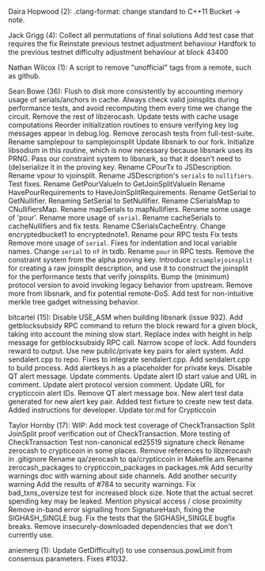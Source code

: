 Daira Hopwood (2):
      .clang-format: change standard to C++11
      Bucket -> note.

Jack Grigg (4):
      Collect all permutations of final solutions
      Add test case that requires the fix
      Reinstate previous testnet adjustment behaviour
      Hardfork to the previous testnet difficulty adjustment behaviour at block 43400

Nathan Wilcox (1):
      A script to remove "unofficial" tags from a remote, such as github.

Sean Bowe (36):
      Flush to disk more consistently by accounting memory usage of serials/anchors in cache.
      Always check valid joinsplits during performance tests, and avoid recomputing them every time we change the circuit.
      Remove the rest of libzerocash.
      Update tests with cache usage computations
      Reorder initialization routines to ensure verifying key log messages appear in debug.log.
      Remove zerocash tests from full-test-suite.
      Rename samplepour to samplejoinsplit
      Update libsnark to our fork.
      Initialize libsodium in this routine, which is now necessary because libsnark uses its PRNG.
      Pass our constraint system to libsnark, so that it doesn't need to (de)serialize it in the proving key.
      Rename CPourTx to JSDescription.
      Rename vpour to vjoinsplit.
      Rename JSDescription's `serials` to `nullifiers`.
      Test fixes.
      Rename GetPourValueIn to GetJoinSplitValueIn
      Rename HavePourRequirements to HaveJoinSplitRequirements.
      Rename GetSerial to GetNullifier.
      Renaming SetSerial to SetNullifier.
      Rename CSerialsMap to CNullifiersMap.
      Rename mapSerials to mapNullifiers.
      Rename some usage of 'pour'.
      Rename more usage of `serial`.
      Rename cacheSerials to cacheNullifiers and fix tests.
      Rename CSerialsCacheEntry.
      Change encryptedbucket1 to encryptednote1.
      Rename pour RPC tests
      Fix tests
      Remove more usage of `serial`.
      Fixes for indentation and local variable names.
      Change `serial` to `nf` in txdb.
      Rename `pour` in RPC tests.
      Remove the constraint system from the alpha proving key.
      Introduce `zcsamplejoinsplit` for creating a raw joinsplit description, and use it to construct the joinsplit for the performance tests that verify joinsplits.
      Bump the (minimum) protocol version to avoid invoking legacy behavior from upstream.
      Remove more from libsnark, and fix potential remote-DoS.
      Add test for non-intuitive merkle tree gadget witnessing behavior.

bitcartel (15):
      Disable USE_ASM when building libsnark (issue 932).
      Add getblocksubsidy RPC command to return the block reward for a given block, taking into account the mining slow start.
      Replace index with height in help message for getblocksubsidy RPC call.
      Narrow scope of lock.
      Add founders reward to output.
      Use new public/private key pairs for alert system.
      Add sendalert.cpp to repo.
      Fixes to integrate sendalert.cpp. Add sendalert.cpp to build process. Add alertkeys.h as a placeholder for private keys.
      Disable QT alert message.
      Update comments.
      Update alert ID start value and URL in comment.
      Update alert protocol version comment.
      Update URL for crypticcoin alert IDs.
      Remove QT alert message box.
      New alert test data generated for new alert key pair. Added test fixture to create new test data. Added instructions for developer.
      Update tor.md for Crypticcoin

Taylor Hornby (17):
      WIP: Add mock test coverage of CheckTransaction
      Split JoinSplit proof verification out of CheckTransaction.
      More testing of CheckTransaction
      Test non-canonical ed25519 signature check
      Rename zerocash to crypticcoin in some places.
      Remove references to libzerocash in .gitignore
      Rename qa/zerocash to qa/crypticcoin in Makefile.am
      Rename zerocash_packages to crypticcoin_packages in packages.mk
      Add security warnings doc with warning about side channels.
      Add another security warning
      Add the results of #784 to security warnings.
      Fix bad_txns_oversize test for increased block size.
      Note that the actual secret spending key may be leaked.
      Mention physical access / close proximity
      Remove in-band error signalling from SignatureHash, fixing the SIGHASH_SINGLE bug.
      Fix the tests that the SIGHASH_SINGLE bugfix breaks.
      Remove insecurely-downloaded dependencies that we don't currently use.

aniemerg (1):
      Update GetDifficulty() to use consensus.powLimit from consensus parameters. Fixes #1032.
